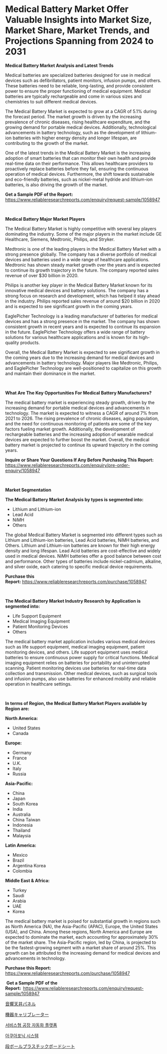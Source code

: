 <p><h1>Medical Battery Market Offer Valuable Insights into Market Size, Market Share, Market Trends, and Projections Spanning from 2024 to 2031</h1></p><p><strong>Medical Battery Market Analysis and Latest Trends</strong></p>
<p><p>Medical batteries are specialized batteries designed for use in medical devices such as defibrillators, patient monitors, infusion pumps, and others. These batteries need to be reliable, long-lasting, and provide consistent power to ensure the proper functioning of medical equipment. Medical batteries are typically rechargeable and come in various sizes and chemistries to suit different medical devices.</p><p>The Medical Battery Market is expected to grow at a CAGR of 5.1% during the forecast period. The market growth is driven by the increasing prevalence of chronic diseases, rising healthcare expenditure, and the growing demand for portable medical devices. Additionally, technological advancements in battery technology, such as the development of lithium-ion batteries with higher energy density and longer lifespan, are contributing to the growth of the market.</p><p>One of the latest trends in the Medical Battery Market is the increasing adoption of smart batteries that can monitor their own health and provide real-time data on their performance. This allows healthcare providers to proactively replace batteries before they fail, ensuring the continuous operation of medical devices. Furthermore, the shift towards sustainable and eco-friendly batteries, such as nickel-metal hydride and lithium-ion batteries, is also driving the growth of the market.</p></p>
<p><strong>Get a Sample PDF of the Report:&nbsp;</strong> <a href="https://www.reliableresearchreports.com/enquiry/request-sample/1058947">https://www.reliableresearchreports.com/enquiry/request-sample/1058947</a></p>
<p>&nbsp;</p>
<p><strong>Medical Battery Major Market Players</strong></p>
<p><p>The Medical Battery Market is highly competitive with several key players dominating the industry. Some of the major players in the market include GE Healthcare, Siemens, Medtronic, Philips, and Stryker.</p><p>Medtronic is one of the leading players in the Medical Battery Market with a strong presence globally. The company has a diverse portfolio of medical devices and batteries used in a wide range of healthcare applications. Medtronic has shown steady market growth over the years and is expected to continue its growth trajectory in the future. The company reported sales revenue of over $30 billion in 2020.</p><p>Philips is another key player in the Medical Battery Market known for its innovative medical devices and battery solutions. The company has a strong focus on research and development, which has helped it stay ahead in the industry. Philips reported sales revenue of around $20 billion in 2020 and is expected to see significant growth in the coming years.</p><p>EaglePicher Technology is a leading manufacturer of batteries for medical devices and has a strong presence in the market. The company has shown consistent growth in recent years and is expected to continue its expansion in the future. EaglePicher Technology offers a wide range of battery solutions for various healthcare applications and is known for its high-quality products.</p><p>Overall, the Medical Battery Market is expected to see significant growth in the coming years due to the increasing demand for medical devices and advancements in battery technology. Major players like Medtronic, Philips, and EaglePicher Technology are well-positioned to capitalize on this growth and maintain their dominance in the market.</p></p>
<p>&nbsp;</p>
<p><strong>What Are The Key Opportunities For Medical Battery Manufacturers?</strong></p>
<p><p>The medical battery market is experiencing steady growth, driven by the increasing demand for portable medical devices and advancements in technology. The market is expected to witness a CAGR of around 7% from 2021 to 2026. The rising prevalence of chronic diseases, aging population, and the need for continuous monitoring of patients are some of the key factors fueling market growth. Additionally, the development of rechargeable batteries and the increasing adoption of wearable medical devices are expected to further boost the market. Overall, the medical battery market is projected to continue its upward trajectory in the coming years.</p></p>
<p><strong>Inquire or Share Your Questions If Any Before Purchasing This Report:</strong> <a href="https://www.reliableresearchreports.com/enquiry/pre-order-enquiry/1058947">https://www.reliableresearchreports.com/enquiry/pre-order-enquiry/1058947</a></p>
<p>&nbsp;</p>
<p><strong>Market Segmentation</strong></p>
<p><strong>The Medical Battery Market Analysis by types is segmented into:</strong></p>
<p><ul><li>Lithium and Lithium-ion</li><li>Lead Acid</li><li>NiMH</li><li>Others</li></ul></p>
<p><p>The global Medical Battery Market is segmented into different types such as Lithium and Lithium-ion batteries, Lead Acid batteries, NiMH batteries, and Others. Lithium and Lithium-ion batteries are known for their high energy density and long lifespan. Lead Acid batteries are cost-effective and widely used in medical devices. NiMH batteries offer a good balance between cost and performance. Other types of batteries include nickel-cadmium, alkaline, and silver oxide, each catering to specific medical device requirements.</p></p>
<p><strong>Purchase this Report:&nbsp;</strong><a href="https://www.reliableresearchreports.com/purchase/1058947">https://www.reliableresearchreports.com/purchase/1058947</a></p>
<p>&nbsp;</p>
<p><strong>The Medical Battery Market Industry Research by Application is segmented into:</strong></p>
<p><ul><li>Life Support Equipment</li><li>Medical Imaging Equipment</li><li>Patient Monitoring Devices</li><li>Others</li></ul></p>
<p><p>The medical battery market application includes various medical devices such as life support equipment, medical imaging equipment, patient monitoring devices, and others. Life support equipment uses medical batteries to ensure continuous power supply for critical functions. Medical imaging equipment relies on batteries for portability and uninterrupted scanning. Patient monitoring devices use batteries for real-time data collection and transmission. Other medical devices, such as surgical tools and infusion pumps, also use batteries for enhanced mobility and reliable operation in healthcare settings.</p></p>
<p>&nbsp;</p>
<p><strong>In terms of Region, the Medical Battery Market Players available by Region are:</strong></p>
<p>
    <p> <strong> North America: </strong>
        <ul>
            <li>United States</li>
            <li>Canada</li>
        </ul>
        </p> 
    <p> <strong> Europe: </strong>
        <ul>
            <li>Germany</li>
            <li>France</li>
            <li>U.K.</li>
            <li>Italy</li>
            <li>Russia</li>
        </ul>
        </p> 
    <p> <strong> Asia-Pacific: </strong>
        <ul>
            <li>China</li>
            <li>Japan</li>
            <li>South Korea</li>
            <li>India</li>
            <li>Australia</li>
            <li>China Taiwan</li>
            <li>Indonesia</li>
            <li>Thailand</li>
            <li>Malaysia</li>
        </ul>
        </p> 
    <p> <strong> Latin America: </strong>
        <ul>
            <li>Mexico</li>
            <li>Brazil</li>
            <li>Argentina Korea</li>
            <li>Colombia</li>
        </ul>
        </p> 
    <p> <strong> Middle East & Africa: </strong>
        <ul>
            <li>Turkey</li>
            <li>Saudi</li>
            <li>Arabia</li>
            <li>UAE</li>
            <li>Korea</li>
        </ul>
    </p>
    </p>
<p><p>The medical battery market is poised for substantial growth in regions such as North America (NA), the Asia-Pacific (APAC), Europe, the United States (USA), and China. Among these regions, North America and Europe are expected to dominate the market, each accounting for approximately 30% of the market share. The Asia-Pacific region, led by China, is projected to be the fastest-growing segment with a market share of around 25%. This growth can be attributed to the increasing demand for medical devices and advancements in technology.</p></p>
<p><strong>Purchase this Report: </strong><a href="https://www.reliableresearchreports.com/purchase/1058947">https://www.reliableresearchreports.com/purchase/1058947</a></p>
<p>&nbsp;<strong>Get a Sample PDF of the Report:&nbsp;&nbsp;</strong><a href="https://www.reliableresearchreports.com/enquiry/request-sample/1058947">https://www.reliableresearchreports.com/enquiry/request-sample/1058947</a></p>
<p><strong></strong></p>
<p><p><a href="https://github.com/EmoryYundt1935/Market-Research-Report-List-1/blob/main/358720416405.md">音響天井パネル</a></p><p><a href="https://medium.com/@barrymundy88/%E6%A9%9F%E5%99%A8%E3%82%AD%E3%83%A3%E3%83%AA%E3%83%96%E3%83%AC%E3%83%BC%E3%82%BF%E3%81%AE%E5%B8%82%E5%A0%B4%E5%8B%95%E5%90%91%E3%81%A8%E5%B8%82%E5%A0%B4%E5%88%86%E6%9E%90%E3%81%AF-2024%E5%B9%B4%E3%81%8B%E3%82%892031%E5%B9%B4%E3%81%AE%E6%9C%9F%E9%96%93%E3%81%AB%E4%BA%88%E6%B8%AC%E3%81%95%E3%82%8C%E3%81%A6%E3%81%84%E3%81%BE%E3%81%99-c8a656cb5a6b">機器キャリブレーター</a></p><p><a href="https://medium.com/@jomosley1999/%EA%B3%B5%EC%9E%A5-%EC%9E%90%EB%8F%99%ED%99%94-%ED%94%8C%EB%9E%AB%ED%8F%BC-%EC%84%9C%EB%B9%84%EC%8A%A4-%EC%8B%9C%EC%9E%A5%EC%9D%80-%EC%8B%9C%EC%9E%A5-%EC%A0%90%EC%9C%A0%EC%9C%A8-%ED%81%AC%EA%B8%B0-%EB%B0%8F-2031%EB%85%84%EA%B9%8C%EC%A7%80-%EC%98%88%EC%83%81%EB%90%98%EB%8A%94-%EC%98%88%EC%B8%A1%EC%97%90-%EC%B4%88%EC%A0%90%EC%9D%84-%EB%A7%9E%EC%B6%A5%EB%8B%88%EB%8B%A4-fc922e919fd8">서비스형 공장 자동화 플랫폼</a></p><p><a href="https://github.com/fernandotryO5lson96765/Market-Research-Report-List-1/blob/main/234192215312.md">아쿠아포닉 시스템</a></p><p><a href="https://medium.com/@darieenson678546/%E6%B3%A2%E7%8A%B6%E3%83%97%E3%83%A9%E3%82%B9%E3%83%81%E3%83%83%E3%82%AF%E3%83%9C%E3%83%BC%E3%83%89%E3%82%B7%E3%83%BC%E3%83%88%E3%81%AE%E5%B8%82%E5%A0%B4-%E7%AB%B6%E4%BA%89%E5%88%86%E6%9E%90-%E5%B8%82%E5%A0%B4%E3%81%AE%E3%83%88%E3%83%AC%E3%83%B3%E3%83%89-2031%E5%B9%B4%E3%81%BE%E3%81%A7%E3%81%AE%E4%BA%88%E6%B8%AC-95c64fa42eb3">段ボールプラスチックボードシート</a></p></p>